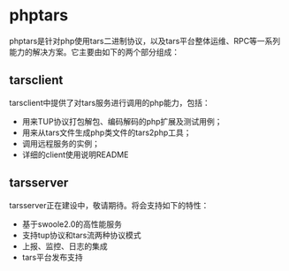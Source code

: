 # phptars
phptars是针对php使用tars二进制协议，以及tars平台整体运维、RPC等一系列能力的解决方案。它主要由如下的两个部分组成：

## tarsclient

tarsclient中提供了对tars服务进行调用的php能力，包括：

* 用来TUP协议打包解包、编码解码的php扩展及测试用例；
* 用来从tars文件生成php类文件的tars2php工具；
* 调用远程服务的实例；
* 详细的client使用说明README

## tarsserver
tarsserver正在建设中，敬请期待。将会支持如下的特性：

* 基于swoole2.0的高性能服务
* 支持tup协议和tars流两种协议模式
* 上报、监控、日志的集成
* tars平台发布支持
